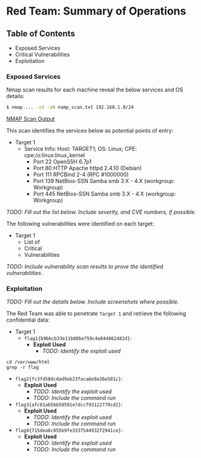 # Red Team: Summary of Operations

## Table of Contents
- Exposed Services
- Critical Vulnerabilities
- Exploitation

### Exposed Services

Nmap scan results for each machine reveal the below services and OS details:

```bash
$ nmap ... -sV -oN namp_scan.txt 192.168.1.0/24
```
[NMAP Scan Output](/Doc/nmap_scan.txt)

This scan identifies the services below as potential points of entry:
- Target 1
  - Service Info: Host: TARGET1; OS: Linux; CPE: cpe:/o:linux:linux_kernel
    - Port 22 OpenSSH 6.7p1
    - Port 80 HTTP Apache httpd 2.4.10 (Debian)
    - Port 111 RPCBind 2-4 (RPC #1000000)
    - Port 139 NetBios-SSN Samba smb 3.X - 4.X (workgroup: Workgroup)
    - Port 445 NetBios-SSN Samba smb 3.X - 4.X (workgroup: Workgroup)

_TODO: Fill out the list below. Include severity, and CVE numbers, if possible._

The following vulnerabilities were identified on each target:
- Target 1
  - List of
  - Critical
  - Vulnerabilities

_TODO: Include vulnerability scan results to prove the identified vulnerabilities._

### Exploitation
_TODO: Fill out the details below. Include screenshots where possible._

The Red Team was able to penetrate `Target 1` and retrieve the following confidential data:
- Target 1
  - `flag1{b9bbcb33e11b80be759c4e844862482d}`:
    - **Exploit Used**
      - _TODO: Identify the exploit used_
```
cd /var/www/html 
grep -r flag 
```
  - `flag2{fc3fd58dcdad9ab23faca6e9a36e581c}`: 
    - **Exploit Used**
      - _TODO: Identify the exploit used_
      - _TODO: Include the command run_
  - `flag3{afc01ab56b50591e7dccf93122770cd2}`: 
    - **Exploit Used**
      - _TODO: Identify the exploit used_
      - _TODO: Include the command run_
  - `flag4{715dea6c055b9fe3337544932f2941ce}`: 
    - **Exploit Used**
      - _TODO: Identify the exploit used_
      - _TODO: Include the command run_